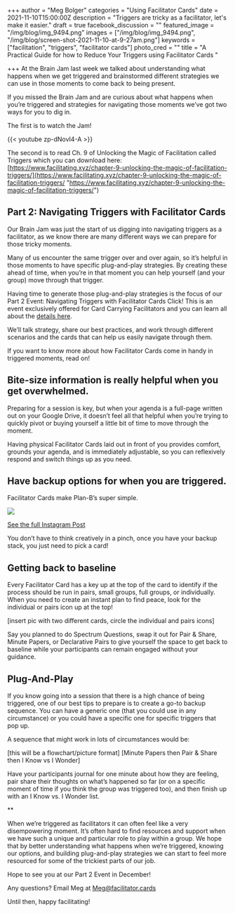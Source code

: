 +++
author = "Meg Bolger"
categories = "Using Facilitator Cards"
date = 2021-11-10T15:00:00Z
description = "Triggers are tricky as a facilitator, let's make it easier."
draft = true
facebook_discussion = ""
featured_image = "/img/blog/img_9494.png"
images = ["/img/blog/img_9494.png", "/img/blog/screen-shot-2021-11-10-at-9-27am.png"]
keywords = ["facilitation", "triggers", "facilitator cards"]
photo_cred = ""
title = "A Practical Guide for how to Reduce Your Triggers using Facilitator Cards "

+++
At the Brain Jam last week we talked about understanding what happens when we get triggered and brainstormed different strategies we can use in those moments to come back to being present.

If you missed the Brain Jam and are curious about what happens when you’re triggered and strategies for navigating those moments we’ve got two ways for you to dig in.

The first is to watch the Jam!

{{< youtube zp-dNovI4-A >}}

The second is to read Ch. 9 of Unlocking the Magic of Facilitation called Triggers which you can download here: [https://www.facilitating.xyz/chapter-9-unlocking-the-magic-of-facilitation-triggers/](https://www.facilitating.xyz/chapter-9-unlocking-the-magic-of-facilitation-triggers/ "https://www.facilitating.xyz/chapter-9-unlocking-the-magic-of-facilitation-triggers/")

## Part 2: Navigating Triggers with Facilitator Cards

Our Brain Jam was just the start of us digging into navigating triggers as a facilitator, as we know there are many different ways we can prepare for those tricky moments.

Many of us encounter the same trigger over and over again, so it’s helpful in those moments to have specific plug-and-play strategies. By creating these ahead of time, when you’re in that moment you can help yourself (and your group) move through that trigger.

Having time to generate those plug-and-play strategies is the focus of our Part 2 Event: Navigating Triggers with Facilitator Cards Click! This is an event exclusively offered for Card Carrying Facilitators and you can learn all about the [details here](https://lu.ma/dec-fc-exclusive).

We’ll talk strategy, share our best practices, and work through different scenarios and the cards that can help us easily navigate through them.

If you want to know more about how Facilitator Cards come in handy in triggered moments, read on!

## Bite-size information is really helpful when you get overwhelmed.

Preparing for a session is key, but when your agenda is a full-page written out on your Google Drive, it doesn’t feel all that helpful when you’re trying to quickly pivot or buying yourself a little bit of time to move through the moment.

Having physical Facilitator Cards laid out in front of you provides comfort, grounds your agenda, and is immediately adjustable, so you can reflexively respond and switch things up as you need.

## Have backup options for when you are triggered.

Facilitator Cards make Plan-B’s super simple.

![](/img/blog/screen-shot-2021-11-10-at-9-27am.png)

[See the full Instagram Post](https://www.instagram.com/p/CTM5EqArw7t/)

You don’t have to think creatively in a pinch, once you have your backup stack, you just need to pick a card!

## Getting back to baseline

Every Facilitator Card has a key up at the top of the card to identify if the process should be run in pairs, small groups, full groups, or individually. When you need to create an instant plan to find peace, look for the individual or pairs icon up at the top!

\[insert pic with two different cards, circle the individual and pairs icons\]

Say you planned to do Spectrum Questions, swap it out for Pair & Share, Minute Papers, or Declarative Pairs to give yourself the space to get back to baseline while your participants can remain engaged without your guidance.

## Plug-And-Play

If you know going into a session that there is a high chance of being triggered, one of our best tips to prepare is to create a go-to backup sequence. You can have a generic one (that you could use in any circumstance) or you could have a specific one for specific triggers that pop up.

A sequence that might work in lots of circumstances would be:

\[this will be a flowchart/picture format\] \[Minute Papers then Pair & Share then I Know vs I Wonder\]

Have your participants journal for one minute about how they are feeling, pair share their thoughts on what’s happened so far (or on a specific moment of time if you think the group was triggered too), and then finish up with an I Know vs. I Wonder list.

\**

When we’re triggered as facilitators it can often feel like a very disempowering moment. It’s often hard to find resources and support when we have such a unique and particular role to play within a group. We hope that by better understanding what happens when we’re triggered, knowing our options, and building plug-and-play strategies we can start to feel more resourced for some of the trickiest parts of our job.

Hope to see you at our Part 2 Event in December!

Any questions? Email Meg at Meg@facilitator.cards

Until then, happy facilitating!